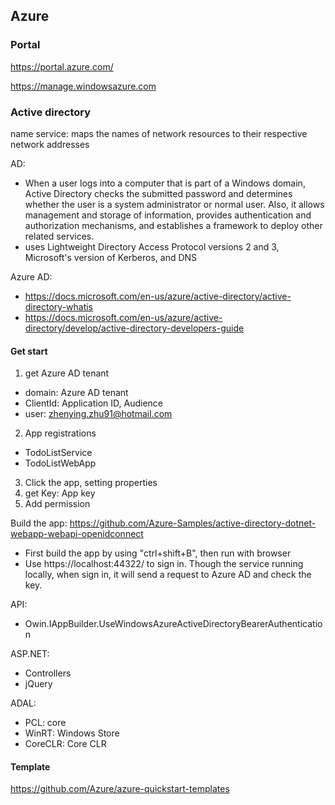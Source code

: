 ## Azure

### Portal
https://portal.azure.com/

https://manage.windowsazure.com

### Active directory
name service: maps the names of network resources to their respective network addresses

AD: 
- When a user logs into a computer that is part of a Windows domain, Active Directory checks the submitted password and determines whether the user is a system administrator or normal user. Also, it allows management and storage of information, provides authentication and authorization mechanisms, and establishes a framework to deploy other related services.
- uses Lightweight Directory Access Protocol versions 2 and 3, Microsoft's version of Kerberos, and DNS

Azure AD:
- https://docs.microsoft.com/en-us/azure/active-directory/active-directory-whatis
- https://docs.microsoft.com/en-us/azure/active-directory/develop/active-directory-developers-guide


#### Get start
1. get Azure AD tenant
  - domain: Azure AD tenant
  - ClientId: Application ID, Audience
  - user: zhenying.zhu91@hotmail.com
2. App registrations
  - TodoListService
  - TodoListWebApp
3. Click the app, setting properties
4. get Key: App key
5. Add permission

Build the app: https://github.com/Azure-Samples/active-directory-dotnet-webapp-webapi-openidconnect
- First build the app by using "ctrl+shift+B", then run with browser
- Use https://localhost:44322/ to sign in. Though the service running locally, when sign in, it will send a request to Azure AD and check the key.

API:
- Owin.IAppBuilder.UseWindowsAzureActiveDirectoryBearerAuthentication

ASP.NET:
- Controllers
- jQuery

ADAL:
- PCL: core
- WinRT: Windows Store
- CoreCLR: Core CLR


#### Template
https://github.com/Azure/azure-quickstart-templates

